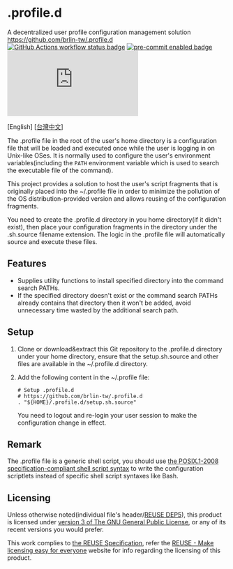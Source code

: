 # .profile.d

A decentralized user profile configuration management solution  
<https://github.com/brlin-tw/.profile.d>  
[![GitHub Actions workflow status badge](https://github.com/brlin-tw/.profile.d/actions/workflows/check-potential-problems.yml/badge.svg "GitHub Actions workflow status")](https://github.com/brlin-tw/.profile.d/actions/workflows/check-potential-problems.yml) [![pre-commit enabled badge](https://img.shields.io/badge/pre--commit-enabled-brightgreen?logo=pre-commit&logoColor=white "This project uses pre-commit to check potential problems")](https://pre-commit.com/) [![REUSE Specification compliance badge](https://api.reuse.software/badge/gitlab.com/brlin-tw/.profile.d "This project complies to the REUSE specification to decrease software licensing costs")](https://api.reuse.software/info/github.com/brlin-tw/.profile.d)

\[English\] \[[台灣中文](README.zh-TW.md)\]

The .profile file in the root of the user's home directory is a configuration file that will be loaded and executed once while the user is logging in on Unix-like OSes.  It is normally used to configure the user's environment variables(including the `PATH` environment variable which is used to search the executable file of the command).

This project provides a solution to host the user's script fragments that is originally placed into the ~/.profile file in order to minimize the pollution of the OS distribution-provided version and allows reusing of the configuration fragments.

You need to create the .profile.d directory in you home directory(if it didn't exist), then place your configuration fragments in the directory under the .sh.source filename extension.  The logic in the .profile file will automatically source and execute these files.

## Features

* Supplies utility functions to install specified directory into the command search PATHs.
* If the specified directory doesn't exist or the command search PATHs already contains that directory then it won't be added, avoid unnecessary time wasted by the additional search path.

## Setup

1. Clone or download&extract this Git repository to the .profile.d directory under your home directory, ensure that the setup.sh.source and other files are available in the ~/.profile.d directory.
1. Add the following content in the ~/.profile file:

    ```shell
    # Setup .profile.d
    # https://github.com/brlin-tw/.profile.d
    . "${HOME}/.profile.d/setup.sh.source"
    ```

    You need to logout and re-login your user session to make the configuration change in effect.

## Remark

The .profile file is a generic shell script, you should use [the POSIX.1-2008 specification-compliant shell script syntax](http://pubs.opengroup.org/onlinepubs/9699919799/utilities/V3_chap02.html) to write the configuration scriptlets instead of specific shell script syntaxes like Bash.

## Licensing

Unless otherwise noted(individual file's header/[REUSE DEP5](.reuse/dep5)), this product is licensed under [version 3 of The GNU General Public License](https://www.gnu.org/licenses/gpl-3.0.html.en), or any of its recent versions you would prefer.

This work complies to [the REUSE Specification](https://reuse.software/spec/), refer the [REUSE - Make licensing easy for everyone](https://reuse.software/) website for info regarding the licensing of this product.
